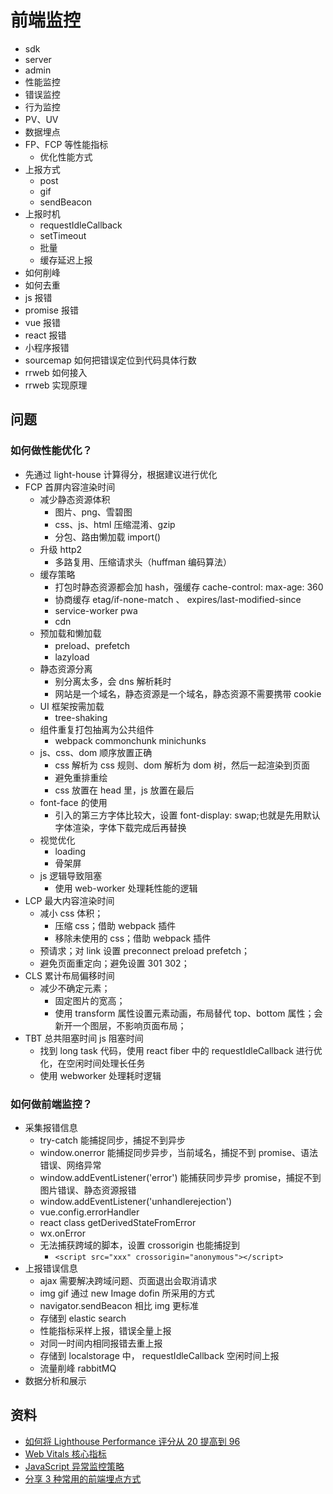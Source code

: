 # 前端监控

- sdk
- server
- admin
- 性能监控
- 错误监控
- 行为监控
- PV、UV
- 数据埋点
- FP、FCP 等性能指标
  - 优化性能方式
- 上报方式
  - post
  - gif
  - sendBeacon
- 上报时机
  - requestIdleCallback
  - setTimeout
  - 批量
  - 缓存延迟上报
- 如何削峰
- 如何去重
- js 报错
- promise 报错
- vue 报错
- react 报错
- 小程序报错
- sourcemap 如何把错误定位到代码具体行数
- rrweb 如何接入
- rrweb 实现原理

## 问题

### 如何做性能优化？

- 先通过 light-house 计算得分，根据建议进行优化
- FCP 首屏内容渲染时间
  - 减少静态资源体积
    - 图片、png、雪碧图
    - css、js、html 压缩混淆、gzip
    - 分包、路由懒加载 import()
  - 升级 http2
    - 多路复用、压缩请求头（huffman 编码算法）
  - 缓存策略
    - 打包时静态资源都会加 hash，强缓存 cache-control: max-age: 360
    - 协商缓存 etag/if-none-match 、 expires/last-modified-since
    - service-worker pwa
    - cdn
  - 预加载和懒加载
    - preload、prefetch
    - lazyload
  - 静态资源分离
    - 别分离太多，会 dns 解析耗时
    - 网站是一个域名，静态资源是一个域名，静态资源不需要携带 cookie
  - UI 框架按需加载
    - tree-shaking
  - 组件重复打包抽离为公共组件
    - webpack commonchunk minichunks
  - js、css、dom 顺序放置正确
    - css 解析为 css 规则、dom 解析为 dom 树，然后一起渲染到页面
    - 避免重排重绘
    - css 放置在 head 里，js 放置在最后
  - font-face 的使用
    - 引入的第三方字体比较大，设置 font-display: swap;也就是先用默认字体渲染，字体下载完成后再替换
  - 视觉优化
    - loading
    - 骨架屏
  - js 逻辑导致阻塞
    - 使用 web-worker 处理耗性能的逻辑
- LCP 最大内容渲染时间
  - 减小 css 体积；
    - 压缩 css；借助 webpack 插件
    - 移除未使用的 css；借助 webpack 插件
  - 预请求；对 link 设置 preconnect preload prefetch；
  - 避免页面重定向；避免设置 301 302；
- CLS 累计布局偏移时间
  - 减少不确定元素；
    - 固定图片的宽高；
    - 使用 transform 属性设置元素动画，布局替代 top、bottom 属性；会新开一个图层，不影响页面布局；
- TBT 总共阻塞时间 js 阻塞时间
  - 找到 long task 代码，使用 react fiber 中的 requestIdleCallback 进行优化，在空闲时间处理长任务
  - 使用 webworker 处理耗时逻辑

### 如何做前端监控？

- 采集报错信息
  - try-catch 能捕捉同步，捕捉不到异步
  - window.onerror 能捕捉同步异步，当前域名，捕捉不到 promise、语法错误、网络异常
  - window.addEventListener('error') 能捕获同步异步 promise，捕捉不到图片错误、静态资源报错
  - window.addEventListener('unhandlerejection')
  - vue.config.errorHandler
  - react class getDerivedStateFromError
  - wx.onError
  - 无法捕获跨域的脚本，设置 crossorigin 也能捕捉到
    - `<script src="xxx" crossorigin="anonymous"></script>`
- 上报错误信息
  - ajax 需要解决跨域问题、页面退出会取消请求
  - img gif 通过 new Image dofin 所采用的方式
  - navigator.sendBeacon 相比 img 更标准
  - 存储到 elastic search
  - 性能指标采样上报，错误全量上报
  - 对同一时间内相同报错去重上报
  - 存储到 localstorage 中， requestIdleCallback 空闲时间上报
  - 流量削峰 rabbitMQ
- 数据分析和展示

## 资料

- [如何将 Lighthouse Performance 评分从 20 提高到 96](https://juejin.cn/post/7012567366198362120)
- [Web Vitals 核心指标](https://web.wcrane.cn/1-%E5%89%8D%E7%AB%AF%E7%9F%A5%E8%AF%86%E4%BD%93%E7%B3%BB/20-%E5%89%8D%E7%AB%AF%E5%B7%A5%E7%A8%8B%E5%8C%96/10-%E5%89%8D%E7%AB%AF%E6%80%A7%E8%83%BD%E4%BC%98%E5%8C%96/1-Web%20Vitals%E6%A0%B8%E5%BF%83%E6%8C%87%E6%A0%87.html)
- [JavaScript 异常监控策略](https://web.wcrane.cn/1-%E5%89%8D%E7%AB%AF%E7%9F%A5%E8%AF%86%E4%BD%93%E7%B3%BB/20-%E5%89%8D%E7%AB%AF%E5%B7%A5%E7%A8%8B%E5%8C%96/15-%E5%89%8D%E7%AB%AF%E7%A8%B3%E5%AE%9A%E6%80%A7/30-JavaScript%E5%BC%82%E5%B8%B8%E7%9B%91%E6%8E%A7%E7%AD%96%E7%95%A5.html)
- [分享 3 种常用的前端埋点方式](https://www.cnblogs.com/houxianzhou/p/18001681)
